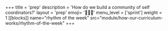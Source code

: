 +++
title = 'prep'
description = 'How do we build a community of self coordinators?'
layout = 'prep'
emoji= '🧑🏾‍💻'
menu_level = ['sprint']
weight = 1
[[blocks]]
name="rhythm of the week"
src="module/how-our-curriculum-works/rhythm-of-the-week"
+++
